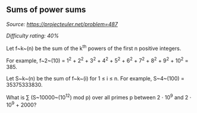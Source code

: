 Sums of power sums
------------------

*Source: https://projecteuler.net/problem=487*


*Difficulty rating: 40%*

Let f~k~(n) be the sum of the k<sup>th</sup> powers of the first n positive
integers.

For example, f~2~(10) = 1<sup>2</sup> + 2<sup>2</sup> + 3<sup>2</sup> + 4<sup>2</sup> + 5<sup>2</sup> + 6<sup>2</sup> + 7<sup>2</sup> +
8<sup>2</sup> + 9<sup>2</sup> + 10<sup>2</sup> = 385.

Let S~k~(n) be the sum of f~k~(i) for 1 ≤ i ≤ n. For example, S~4~(100)
= 35375333830.

What is ∑ (S~10000~(10<sup>12</sup>) mod p) over all primes p between 2 ⋅ 10<sup>9</sup>
and 2 ⋅ 10<sup>9</sup> + 2000?
